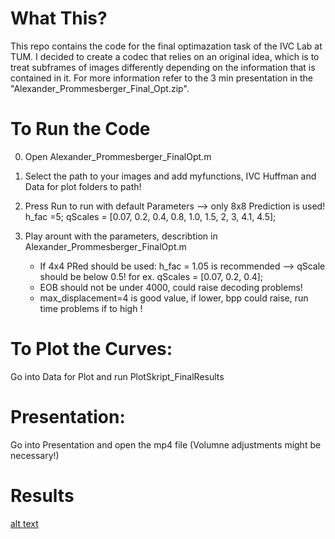 # What This?

This repo contains the code for the final optimazation task of the IVC Lab at TUM. I decided to create a codec that relies on an original idea, which is to treat subframes of images differently depending on the information that is contained in it. For more information refer to the 3 min presentation in the "Alexander_Prommesberger_Final_Opt.zip". 


# To Run the Code
 
0. Open Alexander_Prommesberger_FinalOpt.m
1. Select the path to your images and add myfunctions, IVC Huffman and Data for plot folders to path!
2. Press Run to run with default Parameters --> only 8x8 Prediction is used! h_fac  =5; qScales = [0.07, 0.2, 0.4, 0.8, 1.0, 1.5, 2, 3, 4.1, 4.5];

3. Play arount with the parameters, describtion in Alexander_Prommesberger_FinalOpt.m
	- If 4x4 PRed should be used: h_fac = 1.05 is recommended --> qScale should be below 0.5! for ex. qScales = [0.07, 0.2, 0.4];
	- EOB should not be under 4000, could raise decoding problems!
    - max_displacement=4 is good value, if lower, bpp could raise, run time problems if to high !


# To Plot the Curves:
  Go into Data for Plot and run PlotSkript_FinalResults


# Presentation:
  Go into Presentation and open the mp4 file (Volumne adjustments might be necessary!)

# Results

[alt text](https://github.com/[ga48rem]/[ivc-final-opt]/FinalResults.jpg?raw=true)






